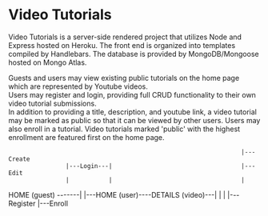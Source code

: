 # Video Tutorials

Video Tutorials is a server-side rendered project that utilizes Node and Express hosted on Heroku.  The front end is organized into templates compiled by Handlebars.  The database is provided by MongoDB/Mongoose hosted on Mongo Atlas.

Guests and users may view existing public tutorials on the home page which are represented by Youtube videos.  
Users may register and login, providing full CRUD functionality to their own video tutorial submissions.  
In addition to providing a title, description, and youtube link, a video tutorial may be marked as public so that it can be viewed by other users.
Users may also enroll in a tutorial.  Video tutorials marked 'public' with the highest enrollment are featured first on the home page.



                                                                     |---Create
                    |---Login---|                                    |---Edit
                    |           |                                    |
HOME (guest) -------|           |---HOME (user)----DETAILS (video)---|
                    |                                                |
                    |---Register                                     |---Enroll